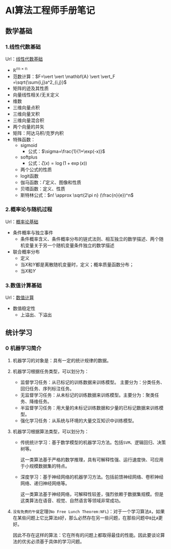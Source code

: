 # AI算法工程师手册笔记

## 数学基础

### 1.线性代数基础

Url：[线性代数基础](https://www.huaxiaozhuan.com/%E6%95%B0%E5%AD%A6%E5%9F%BA%E7%A1%80/chapters/1_algebra.html)

+ $\mathbb{R^{m\times n}}$
+ 范数计算：$F=\vert \vert \mathbf{A} \vert \vert_F =\sqrt{\sum{i,j}a^2_{i,j}}$
+ 矩阵的迹及其性质
+ 向量线性相关/无关定义
+ 维数
+ 三维向量点积
+ 三维向量叉积
+ 三维向量混合积
+ 两个向量的并矢
+ 矩阵：阿达马积/克罗内积
+ 特殊函数：
  + sigmoid
    + 公式：$\sigma=\frac{1}{1+\exp(-x)}$
  + softplus
    + 公式：$\zeta (x)=\log(1+\exp(x))$
  + 两个公式的性质
  + logit函数
  + 伽马函数：$\Gamma$定义、图像和性质
  + 贝塔函数：定义、性质
  + 斯特林公式：$n! \approx \sqrt{2\pi n} (\frac{n}{e})^n$

### 2.概率论与随机过程

Url：[概率论基础](https://www.huaxiaozhuan.com/%E6%95%B0%E5%AD%A6%E5%9F%BA%E7%A1%80/chapters/2_probability.html)

+ 条件概率与独立事件
  + 条件概率含义、条件概率分布的链式法则、相互独立的数学描述、两个随机变量关于另一个随机变量条件独立的数学描述
+ 联合概率分布
  + 定义
  + 当$X$和$Y$都是离散随机变量时，定义；概率质量函数分布；
  + 当$X$和$Y$

### 3.数值计算基础

Url：[数值计算](https://www.huaxiaozhuan.com/%E6%95%B0%E5%AD%A6%E5%9F%BA%E7%A1%80/chapters/3_numerical_computaion.html)

+ 数值稳定性	
  + 上溢出、下溢出

## 统计学习

### 0 机器学习简介

1. 机器学习的对象是：具有一定的统计规律的数据。

2. 机器学习根据任务类型，可以划分为：

   + 监督学习任务：从已标记的训练数据来训练模型。 主要分为：分类任务、回归任务、序列标注任务。
   + 无监督学习任务：从未标记的训练数据来训练模型。主要分为：聚类任务、降维任务。
   + 半监督学习任务：用大量的未标记训练数据和少量的已标记数据来训练模型。
   + 强化学习任务：从系统与环境的大量交互知识中训练模型。

3. 机器学习根据算法类型，可以划分为：

   + 传统统计学习：基于数学模型的机器学习方法。包括`SVM`、逻辑回归、决策树等。

     这一类算法基于严格的数学推理，具有可解释性强、运行速度快、可应用于小规模数据集的特点。

   + 深度学习：基于神经网络的机器学习方法。包括前馈神经网络、卷积神经网络、递归神经网络等。

     这一类算法基于神经网络，可解释性较差，强烈依赖于数据集规模。但是这类算法在语音、视觉、自然语言等领域非常成功。

4. `没有免费的午餐`定理(`No Free Lunch Theorem:NFL`)：对于一个学习算法`A`，如果在某些问题上它比算法`B`好，那么必然存在另一些问题，在那些问题中`B`比`A`更好。

   因此不存在这样的算法：它在所有的问题上都取得最佳的性能。因此要谈论算法的优劣必须基于具体的学习问题。
